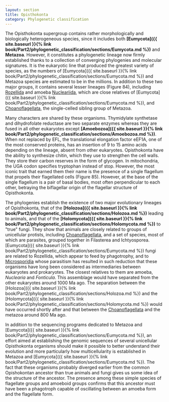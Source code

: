 ```yaml
---
layout: section
title: Opisthokonta
category: Phylogenetic classification
---
```

The Opisthokonta supergroup contains rather morphologically and biologically heterogeneous species, since it includes both **[Eumycota]({{ site.baseurl }}{% link book/Part2/phylogenetic_classification/sections/Eumycota.md %})** and **Metazoa**. However, it constitutes a phylogenetic lineage now firmly established thanks to a collection of converging phylogenies and molecular signatures. It is the eukaryotic line that produced the greatest variety of species, as the numbers of [Eumycota]({{ site.baseurl }}{% link book/Part2/phylogenetic_classification/sections/Eumycota.md %}) and Metazoa species are estimated to be in the millions. In addition to these two major groups, it contains several lesser lineages (Figure 84), including [Rozellida]({{site.baseurl}}/book/Part2/phylogenetic_classification/sections/Holomycota.html#rozellida) and amoeba [Nucleariida]({{site.baseurl}}/book/Part2/phylogenetic_classification/sections/Holomycota.html#nucleariida), which are close relatives of [Eumycota]({{ site.baseurl }}{% link book/Part2/phylogenetic_classification/sections/Eumycota.md %}), and [Choanoflagellata]({{site.baseurl}}/book/Part2/phylogenetic_classification/sections/Holozoa.html#choanoflagellata), the single-celled sibling group of Metazoa.

Many characters are shared by these organisms. Thymidylate synthetase and dihydrofolate reductase are two separate enzymes whereas they are fused in all other eukaryotes except **[Amoebozoa]({{ site.baseurl }}{% link book/Part2/phylogenetic_classification/sections/Amoebozoa.md %})**. When not replaced by EFL, the translational elongation factor eEF1A, one of the most conserved proteins, has an insertion of 9 to 15 amino acids depending on the lineage, absent from other eukaryotes. Opisthokonta have the ability to synthesize chitin, which they use to strengthen the cell walls. They store their carbon reserves in the form of glycogen. In mitochondria, the UGA codon specifies tryptophan instead of stop. However, the most iconic trait that earned them their name is the presence of a single flagellum that propels their flagellated cells (Figure 85). However, at the base of the single flagellum is a pair of basal bodies, most often perpendicular to each other, betraying the biflagellar origin of the flagellar structure of Opisthokonta.

The phylogenies establish the existence of two major evolutionary lineages of Opisthokonta, that of the **[Holozoa]({{ site.baseurl }}{% link book/Part2/phylogenetic_classification/sections/Holozoa.md %})** leading to animals, and that of the **[Holomycota]({{ site.baseurl }}{% link book/Part2/phylogenetic_classification/sections/Holomycota.md %})** to "true" fungi. They show that animals are closely related to groups of unicellular protists, including [Choanoflagellata]({{site.baseurl}}/book/Part2/phylogenetic_classification/sections/Holozoa.html#choanoflagellata), and a set of species, most of which are parasites, grouped together in Filasterea and Ichtyosporea. [Eumycota]({{ site.baseurl }}{% link book/Part2/phylogenetic_classification/sections/Eumycota.md %}) fungi are related to Rozellida, which appear to feed by phagotrophy, and to [Microsporidia]({{site.baseurl}}/book/Part2/phylogenetic_classification/sections/Holomycota.html#microsporidia) whose parasitism has resulted in such reduction that these organisms have long been considered as intermediaries between eukaryotes and prokaryotes. The closest relatives to them are amoeba, _Nuclearia_ and _Fonticula_. This assemblage would have separated from the other eukaryotes around 1000 Ma ago. The separation between the [Holozoa]({{ site.baseurl }}{% link book/Part2/phylogenetic_classification/sections/Holozoa.md %}) and the [Holomycota]({{ site.baseurl }}{% link book/Part2/phylogenetic_classification/sections/Holomycota.md %}) would have occurred shortly after and that between the [Choanoflagellata]({{site.baseurl}}/book/Part2/phylogenetic_classification/sections/Holozoa.html#choanoflagellata) and the metazoa around 800 Ma ago.

In addition to the sequencing programs dedicated to Metazoa and [Eumycota]({{ site.baseurl }}{% link book/Part2/phylogenetic_classification/sections/Eumycota.md %}), an effort aimed at establishing the genomic sequences of several unicellular Opisthokonta organisms should make it possible to better understand their evolution and more particularly how multicellularity is established in Metazoa and [Eumycota]({{ site.baseurl }}{% link book/Part2/phylogenetic_classification/sections/Eumycota.md %}). The fact that these organisms probably diverged earlier from the common Opishokontan ancestor than true animals and fungi gives us some idea of the structure of the ancestor. The presence among these simple species of flagellate groups and amoeboid groups confirms that this ancestor must have been a phagotroph capable of oscillating between an amoeba form and the flagellate form.
